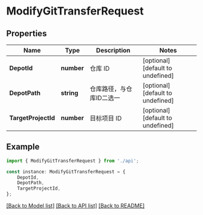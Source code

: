 # ModifyGitTransferRequest


## Properties

Name | Type | Description | Notes
------------ | ------------- | ------------- | -------------
**DepotId** | **number** | 仓库 ID | [optional] [default to undefined]
**DepotPath** | **string** | 仓库路径，与仓库ID二选一 | [optional] [default to undefined]
**TargetProjectId** | **number** | 目标项目 ID | [optional] [default to undefined]

## Example

```typescript
import { ModifyGitTransferRequest } from './api';

const instance: ModifyGitTransferRequest = {
    DepotId,
    DepotPath,
    TargetProjectId,
};
```

[[Back to Model list]](../README.md#documentation-for-models) [[Back to API list]](../README.md#documentation-for-api-endpoints) [[Back to README]](../README.md)
